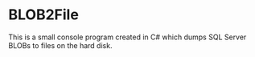 BLOB2File
=========

This is a small console program created in C# which dumps SQL Server BLOBs to files on the hard disk.
